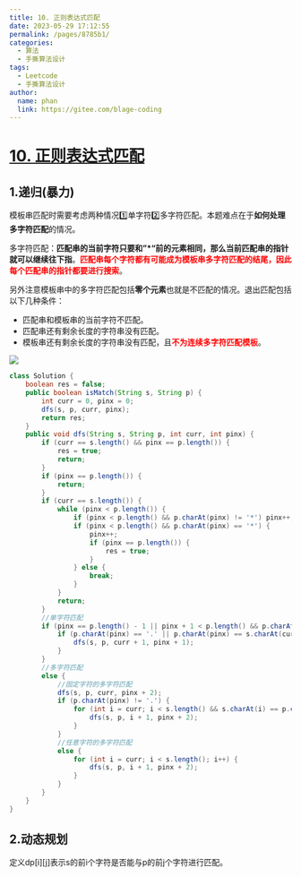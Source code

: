 ```yaml
---
title: 10. 正则表达式匹配
date: 2023-05-29 17:12:55
permalink: /pages/8785b1/
categories:
  - 算法
  - 手撕算法设计
tags:
  - Leetcode
  - 手撕算法设计
author: 
  name: phan
  link: https://gitee.com/blage-coding
---
```

# [10. 正则表达式匹配](https://leetcode.cn/problems/regular-expression-matching/)

## 1.递归(暴力)

模板串匹配时需要考虑两种情况:one:单字符:two:多字符匹配。本题难点在于**如何处理多字符匹配**的情况。

多字符匹配：**匹配串的当前字符只要和”\*“前的元素相同，那么当前匹配串的指针就可以继续往下指**。<font color="red">**匹配串每个字符都有可能成为模板串多字符匹配的结尾，因此每个匹配串的指针都要进行搜索**</font>。

另外注意模板串中的多字符匹配包括**零个元素**也就是不匹配的情况。退出匹配包括以下几种条件：

- 匹配串和模板串的当前字符不匹配。
- 匹配串还有剩余长度的字符串没有匹配。
- 模板串还有剩余长度的字符串没有匹配，且<font color="red">**不为连续多字符匹配模板**</font>。

![](https://cdn.staticaly.com/gh/blage-coding/picx-images-hosting@master/20230529/image.2lnlzxd45u2.webp)

```JAVA
class Solution {
    boolean res = false;
    public boolean isMatch(String s, String p) {
        int curr = 0, pinx = 0;
        dfs(s, p, curr, pinx);
        return res;
    }
    public void dfs(String s, String p, int curr, int pinx) {
        if (curr == s.length() && pinx == p.length()) {
            res = true;
            return;
        }
        if (pinx == p.length()) {
            return;
        }
        if (curr == s.length()) {
            while (pinx < p.length()) {
                if (pinx < p.length() && p.charAt(pinx) != '*') pinx++;
                if (pinx < p.length() && p.charAt(pinx) == '*') {
                    pinx++;
                    if (pinx == p.length()) {
                        res = true;
                    }
                } else {
                    break;
                }
            }
            return;
        }
        //单字符匹配
        if (pinx == p.length() - 1 || pinx + 1 < p.length() && p.charAt(pinx + 1) != '*') {
            if (p.charAt(pinx) == '.' || p.charAt(pinx) == s.charAt(curr)) {
                dfs(s, p, curr + 1, pinx + 1);
            }
        }
        //多字符匹配
        else {
            //固定字符的多字符匹配
            dfs(s, p, curr, pinx + 2);
            if (p.charAt(pinx) != '.') {
                for (int i = curr; i < s.length() && s.charAt(i) == p.charAt(pinx); i++) {
                    dfs(s, p, i + 1, pinx + 2);
                }
            }
            //任意字符的多字符匹配
            else {
                for (int i = curr; i < s.length(); i++) {
                    dfs(s, p, i + 1, pinx + 2);
                }
            }
        }
    }
}
```

## 2.动态规划

定义dp\[i\]\[j\]表示s的前i个字符是否能与p的前j个字符进行匹配。